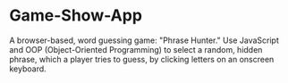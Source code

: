 # Game-Show-App
 A browser-based, word guessing game: "Phrase Hunter." Use JavaScript and OOP (Object-Oriented Programming) to select a random, hidden phrase, which a player tries to guess, by clicking letters on an onscreen keyboard.
